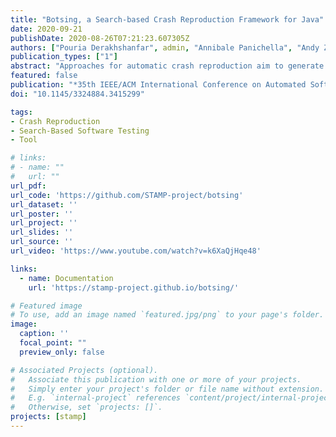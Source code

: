 ```yaml
---
title: "Botsing, a Search-based Crash Reproduction Framework for Java"
date: 2020-09-21
publishDate: 2020-08-26T07:21:23.607305Z
authors: ["Pouria Derakhshanfar", admin, "Annibale Panichella", "Andy Zaidman", "Arie van Deursen"]
publication_types: ["1"]
abstract: "Approaches for automatic crash reproduction aim to generate test cases that reproduce crashes starting from the crash stack traces. These tests help developers during their debugging practices. One of the most promising techniques in this research field leverages search-based software testing techniques for generating crash reproducing test cases. In this paper, we introduce Botsing, an open-source search-based crash reproduction framework for Java. Botsing implements state-of-the-art and novel approaches for crash reproduction. The well-documented architecture of Botsing makes it an easy-to-extend framework, and can hence be used for implementing new approaches to improve crash reproduction. We have applied Botsing to a wide range of crashes collected from open source systems. Furthermore, we conducted a qualitative assessment of the crash-reproducing test cases with our industrial partners. In both cases, Botsing could reproduce a notable amount of the given stack traces."
featured: false
publication: "*35th IEEE/ACM International Conference on Automated Software Engineering (ASE '20), September 21–25, 2020, Virtual Event, Australia*"
doi: "10.1145/3324884.3415299"

tags:
- Crash Reproduction
- Search-Based Software Testing
- Tool

# links:
# - name: ""
#   url: ""
url_pdf: 
url_code: 'https://github.com/STAMP-project/botsing'
url_dataset: ''
url_poster: ''
url_project: ''
url_slides: ''
url_source: ''
url_video: 'https://www.youtube.com/watch?v=k6XaQjHqe48'

links:
  - name: Documentation
    url: 'https://stamp-project.github.io/botsing/'

# Featured image
# To use, add an image named `featured.jpg/png` to your page's folder.
image:
  caption: ''
  focal_point: ""
  preview_only: false

# Associated Projects (optional).
#   Associate this publication with one or more of your projects.
#   Simply enter your project's folder or file name without extension.
#   E.g. `internal-project` references `content/project/internal-project/index.md`.
#   Otherwise, set `projects: []`.
projects: [stamp]
---
```

